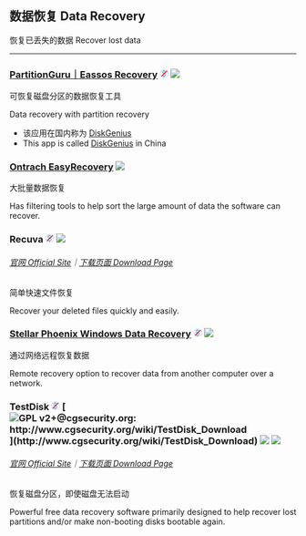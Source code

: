 ## 数据恢复   Data Recovery

恢复已丢失的数据   Recover lost data

---

### [PartitionGuru｜Eassos Recovery](http://www.eassos.com/) ![](/assets/free.png) ![](/assets/earth-globe.png)

可恢复磁盘分区的数据恢复工具

Data recovery with partition recovery

* 该应用在国内称为 [DiskGenius](http://www.diskgenius.cn/download.php)
* This app is called [DiskGenius](http://www.diskgenius.cn/download.php) in China

### [Ontrach EasyRecovery](http://www.krollontrack.com/data-recovery/recovery-software/) ![](/assets/earth-globe.png)

大批量数据恢复

Has filtering tools to help sort the large amount of data the software can recover.

### Recuva ![](/assets/free.png) ![](/assets/earth-globe.png)

###### [官网 Official Site](https://www.piriform.com/recuva)｜[下载页面 Download Page](https://www.piriform.com/recuva/download)

简单快速文件恢复

Recover your deleted files quickly and easily.

### [Stellar Phoenix Windows Data Recovery](http://www.stellarinfo.com/windows-data-recovery.php) ![](/assets/free.png) ![](/assets/earth-globe.png)

通过网络远程恢复数据

Remote recovery option to recover data from another computer over a network.

### TestDisk ![](/assets/free.png) [![](/assets/open-source-icon.png "GPL v2+@cgsecurity.org: http://www.cgsecurity.org/wiki/TestDisk_Download")](http://www.cgsecurity.org/wiki/TestDisk_Download) ![](/assets/earth-globe.png) ![](/assets/usb.png)

###### [官网 Official Site](http://www.cgsecurity.org/wiki/TestDisk)｜[下载页面 Download Page](http://www.cgsecurity.org/wiki/TestDisk_Download)

恢复磁盘分区，即使磁盘无法启动

Powerful free data recovery software primarily designed to help recover lost partitions and/or make non-booting disks bootable again.


